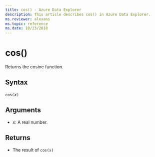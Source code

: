 ```yaml
---
title: cos() - Azure Data Explorer
description: This article describes cos() in Azure Data Explorer.
ms.reviewer: alexans
ms.topic: reference
ms.date: 10/23/2018
---
```

# cos()

Returns the cosine function.

## Syntax

`cos(`*x*`)`

## Arguments

* *x*: A real number.

## Returns

* The result of `cos(x)`
